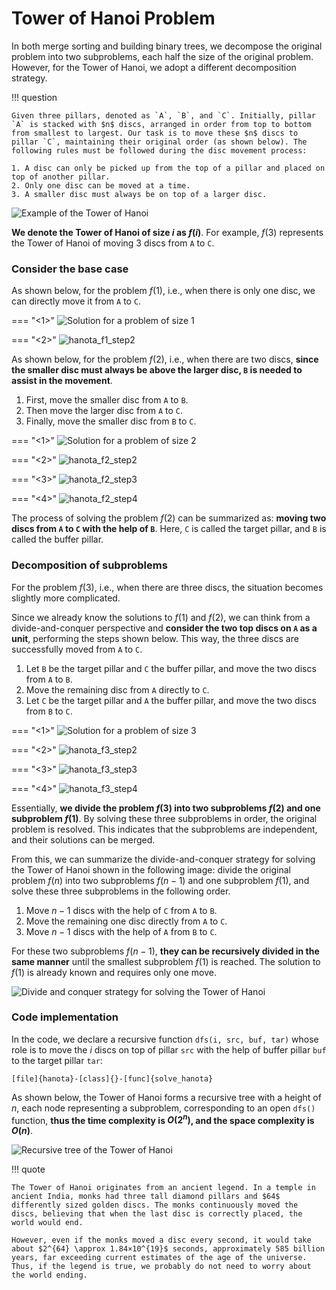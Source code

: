 # Tower of Hanoi Problem

In both merge sorting and building binary trees, we decompose the original problem into two subproblems, each half the size of the original problem. However, for the Tower of Hanoi, we adopt a different decomposition strategy.

!!! question

    Given three pillars, denoted as `A`, `B`, and `C`. Initially, pillar `A` is stacked with $n$ discs, arranged in order from top to bottom from smallest to largest. Our task is to move these $n$ discs to pillar `C`, maintaining their original order (as shown below). The following rules must be followed during the disc movement process:
    
    1. A disc can only be picked up from the top of a pillar and placed on top of another pillar.
    2. Only one disc can be moved at a time.
    3. A smaller disc must always be on top of a larger disc.

![Example of the Tower of Hanoi](hanota_problem.assets/hanota_example.png)

**We denote the Tower of Hanoi of size $i$ as $f(i)$**. For example, $f(3)$ represents the Tower of Hanoi of moving $3$ discs from `A` to `C`.

### Consider the base case

As shown below, for the problem $f(1)$, i.e., when there is only one disc, we can directly move it from `A` to `C`.

=== "<1>"
    ![Solution for a problem of size 1](hanota_problem.assets/hanota_f1_step1.png)

=== "<2>"
    ![hanota_f1_step2](hanota_problem.assets/hanota_f1_step2.png)

As shown below, for the problem $f(2)$, i.e., when there are two discs, **since the smaller disc must always be above the larger disc, `B` is needed to assist in the movement**.

1. First, move the smaller disc from `A` to `B`.
2. Then move the larger disc from `A` to `C`.
3. Finally, move the smaller disc from `B` to `C`.

=== "<1>"
    ![Solution for a problem of size 2](hanota_problem.assets/hanota_f2_step1.png)

=== "<2>"
    ![hanota_f2_step2](hanota_problem.assets/hanota_f2_step2.png)

=== "<3>"
    ![hanota_f2_step3](hanota_problem.assets/hanota_f2_step3.png)

=== "<4>"
    ![hanota_f2_step4](hanota_problem.assets/hanota_f2_step4.png)

The process of solving the problem $f(2)$ can be summarized as: **moving two discs from `A` to `C` with the help of `B`**. Here, `C` is called the target pillar, and `B` is called the buffer pillar.

### Decomposition of subproblems

For the problem $f(3)$, i.e., when there are three discs, the situation becomes slightly more complicated.

Since we already know the solutions to $f(1)$ and $f(2)$, we can think from a divide-and-conquer perspective and **consider the two top discs on `A` as a unit**, performing the steps shown below. This way, the three discs are successfully moved from `A` to `C`.

1. Let `B` be the target pillar and `C` the buffer pillar, and move the two discs from `A` to `B`.
2. Move the remaining disc from `A` directly to `C`.
3. Let `C` be the target pillar and `A` the buffer pillar, and move the two discs from `B` to `C`.

=== "<1>"
    ![Solution for a problem of size 3](hanota_problem.assets/hanota_f3_step1.png)

=== "<2>"
    ![hanota_f3_step2](hanota_problem.assets/hanota_f3_step2.png)

=== "<3>"
    ![hanota_f3_step3](hanota_problem.assets/hanota_f3_step3.png)

=== "<4>"
    ![hanota_f3_step4](hanota_problem.assets/hanota_f3_step4.png)

Essentially, **we divide the problem $f(3)$ into two subproblems $f(2)$ and one subproblem $f(1)$**. By solving these three subproblems in order, the original problem is resolved. This indicates that the subproblems are independent, and their solutions can be merged.

From this, we can summarize the divide-and-conquer strategy for solving the Tower of Hanoi shown in the following image: divide the original problem $f(n)$ into two subproblems $f(n-1)$ and one subproblem $f(1)$, and solve these three subproblems in the following order.

1. Move $n-1$ discs with the help of `C` from `A` to `B`.
2. Move the remaining one disc directly from `A` to `C`.
3. Move $n-1$ discs with the help of `A` from `B` to `C`.

For these two subproblems $f(n-1)$, **they can be recursively divided in the same manner** until the smallest subproblem $f(1)$ is reached. The solution to $f(1)$ is already known and requires only one move.

![Divide and conquer strategy for solving the Tower of Hanoi](hanota_problem.assets/hanota_divide_and_conquer.png)

### Code implementation

In the code, we declare a recursive function `dfs(i, src, buf, tar)` whose role is to move the $i$ discs on top of pillar `src` with the help of buffer pillar `buf` to the target pillar `tar`:

```src
[file]{hanota}-[class]{}-[func]{solve_hanota}
```

As shown below, the Tower of Hanoi forms a recursive tree with a height of $n$, each node representing a subproblem, corresponding to an open `dfs()` function, **thus the time complexity is $O(2^n)$, and the space complexity is $O(n)$**.

![Recursive tree of the Tower of Hanoi](hanota_problem.assets/hanota_recursive_tree.png)

!!! quote

    The Tower of Hanoi originates from an ancient legend. In a temple in ancient India, monks had three tall diamond pillars and $64$ differently sized golden discs. The monks continuously moved the discs, believing that when the last disc is correctly placed, the world would end.

    However, even if the monks moved a disc every second, it would take about $2^{64} \approx 1.84×10^{19}$ seconds, approximately 585 billion years, far exceeding current estimates of the age of the universe. Thus, if the legend is true, we probably do not need to worry about the world ending.
